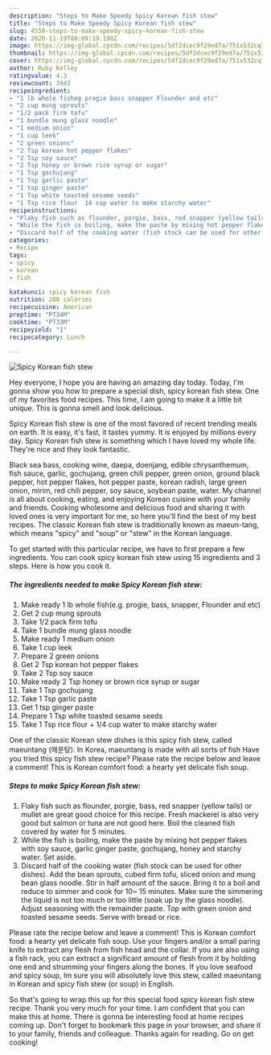 ```yaml
---
description: "Steps to Make Speedy Spicy Korean fish stew"
title: "Steps to Make Speedy Spicy Korean fish stew"
slug: 4558-steps-to-make-speedy-spicy-korean-fish-stew
date: 2020-11-19T00:09:19.198Z
image: https://img-global.cpcdn.com/recipes/5df2dcec9f29ed7a/751x532cq70/spicy-korean-fish-stew-recipe-main-photo.jpg
thumbnail: https://img-global.cpcdn.com/recipes/5df2dcec9f29ed7a/751x532cq70/spicy-korean-fish-stew-recipe-main-photo.jpg
cover: https://img-global.cpcdn.com/recipes/5df2dcec9f29ed7a/751x532cq70/spicy-korean-fish-stew-recipe-main-photo.jpg
author: Ruby Kelley
ratingvalue: 4.3
reviewcount: 3943
recipeingredient:
- "1 lb whole fisheg progie bass snapper Flounder and etc"
- "2 cup mung sprouts"
- "1/2 pack firm tofu"
- "1 bundle mung glass noodle"
- "1 medium onion"
- "1 cup leek"
- "2 green onions"
- "2 Tsp korean hot pepper flakes"
- "2 Tsp soy sauce"
- "2 Tsp honey or brown rice syrup or sugar"
- "1 Tsp gochujang"
- "1 Tsp garlic paste"
- "1 tsp ginger paste"
- "1 Tsp white toasted sesame seeds"
- "1 Tsp rice flour  14 cup water to make starchy water"
recipeinstructions:
- "Flaky fish such as flounder, porgie, bass, red snapper (yellow tails) or mullet are great good choice for this recipe. Fresh mackerel is also very good but salmon or tuna are not good here. Boil the cleaned fish covered by water for 5 minutes."
- "While the fish is boiling, make the paste by mixing hot pepper flakes with soy sauce, garlic ginger paste, gochujang, honey and starchy water. Set aside."
- "Discard half of the cooking water (fish stock can be used for other dishes). Add the bean sprouts, cubed firm tofu, sliced onion and mung bean glass noodle. Stir in half amount of the sauce. Bring it to a boil and reduce to simmer and cook for 10~ 15 minutes. Make sure the simmering the liquid is not too much or too little (soak up by the glass noodle). Adjust seasoning with the remainder paste. Top with green onion and toasted sesame seeds. Serve with bread or rice."
categories:
- Recipe
tags:
- spicy
- korean
- fish

katakunci: spicy korean fish 
nutrition: 208 calories
recipecuisine: American
preptime: "PT34M"
cooktime: "PT33M"
recipeyield: "1"
recipecategory: Lunch

---
```



![Spicy Korean fish stew](https://img-global.cpcdn.com/recipes/5df2dcec9f29ed7a/751x532cq70/spicy-korean-fish-stew-recipe-main-photo.jpg)

Hey everyone, I hope you are having an amazing day today. Today, I'm gonna show you how to prepare a special dish, spicy korean fish stew. One of my favorites food recipes. This time, I am going to make it a little bit unique. This is gonna smell and look delicious.

Spicy Korean fish stew is one of the most favored of recent trending meals on earth. It is easy, it's fast, it tastes yummy. It is enjoyed by millions every day. Spicy Korean fish stew is something which I have loved my whole life. They're nice and they look fantastic.

Black sea bass, cooking wine, daepa, doenjang, edible chrysanthemum, fish sauce, garlic, gochujang, green chili pepper, green onion, ground black pepper, hot pepper flakes, hot pepper paste, korean radish, large green onion, mirim, red chili pepper, soy sauce, soybean paste, water. My channel is all about cooking, eating, and enjoying Korean cuisine with your family and friends. Cooking wholesome and delicious food and sharing it with loved ones is very important for me, so here you&#39;ll find the best of my best recipes. The classic Korean fish stew is traditionally known as maeun-tang, which means &#34;spicy&#34; and &#34;soup&#34; or &#34;stew&#34; in the Korean language.


To get started with this particular recipe, we have to first prepare a few ingredients. You can cook spicy korean fish stew using 15 ingredients and 3 steps. Here is how you cook it.

<!--inarticleads1-->

##### The ingredients needed to make Spicy Korean fish stew:

1. Make ready 1 lb whole fish(e.g. progie, bass, snapper, Flounder and etc)
1. Get 2 cup mung sprouts
1. Take 1/2 pack firm tofu
1. Take 1 bundle mung glass noodle
1. Make ready 1 medium onion
1. Take 1 cup leek
1. Prepare 2 green onions
1. Get 2 Tsp korean hot pepper flakes
1. Take 2 Tsp soy sauce
1. Make ready 2 Tsp honey or brown rice syrup or sugar
1. Take 1 Tsp gochujang
1. Take 1 Tsp garlic paste
1. Get 1 tsp ginger paste
1. Prepare 1 Tsp white toasted sesame seeds
1. Take 1 Tsp rice flour + 1/4 cup water to make starchy water


One of the classic Korean stew dishes is this spicy fish stew, called maeuntang (매운탕). In Korea, maeuntang is made with all sorts of fish Have you tried this spicy fish stew recipe? Please rate the recipe below and leave a comment! This is Korean comfort food: a hearty yet delicate fish soup. 

<!--inarticleads2-->

##### Steps to make Spicy Korean fish stew:

1. Flaky fish such as flounder, porgie, bass, red snapper (yellow tails) or mullet are great good choice for this recipe. Fresh mackerel is also very good but salmon or tuna are not good here. Boil the cleaned fish covered by water for 5 minutes.
1. While the fish is boiling, make the paste by mixing hot pepper flakes with soy sauce, garlic ginger paste, gochujang, honey and starchy water. Set aside.
1. Discard half of the cooking water (fish stock can be used for other dishes). Add the bean sprouts, cubed firm tofu, sliced onion and mung bean glass noodle. Stir in half amount of the sauce. Bring it to a boil and reduce to simmer and cook for 10~ 15 minutes. Make sure the simmering the liquid is not too much or too little (soak up by the glass noodle). Adjust seasoning with the remainder paste. Top with green onion and toasted sesame seeds. Serve with bread or rice.


Please rate the recipe below and leave a comment! This is Korean comfort food: a hearty yet delicate fish soup. Use your fingers and/or a small paring knife to extract any flesh from fish head and the collar. If you are also using a fish rack, you can extract a significant amount of flesh from it by holding one end and strumming your fingers along the bones. If you love seafood and spicy soup, Im sure you will absolutely love this stew, called maeuntang in Korean and spicy fish stew (or soup) in English. 

So that's going to wrap this up for this special food spicy korean fish stew recipe. Thank you very much for your time. I am confident that you can make this at home. There is gonna be interesting food at home recipes coming up. Don't forget to bookmark this page in your browser, and share it to your family, friends and colleague. Thanks again for reading. Go on get cooking!
